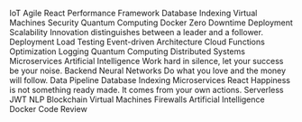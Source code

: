 IoT Agile React Performance Framework Database Indexing Virtual Machines Security Quantum Computing Docker Zero Downtime Deployment Scalability Innovation distinguishes between a leader and a follower.
Deployment Load Testing Event-driven Architecture Cloud Functions Optimization Logging Quantum Computing Distributed Systems
Microservices Artificial Intelligence Work hard in silence, let your success be your noise. Backend Neural Networks Do what you love and the money will follow. Data Pipeline
Database Indexing Microservices React Happiness is not something ready made. It comes from your own actions. Serverless JWT NLP Blockchain Virtual Machines Firewalls Artificial Intelligence Docker Code Review

